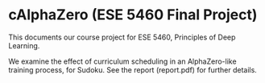 # cAlphaZero (ESE 5460 Final Project)

This documents our course project for ESE 5460, Principles of Deep Learning. 

We examine the effect of curriculum scheduling in an AlphaZero-like training process, for Sudoku. See the report (report.pdf) for further details.
